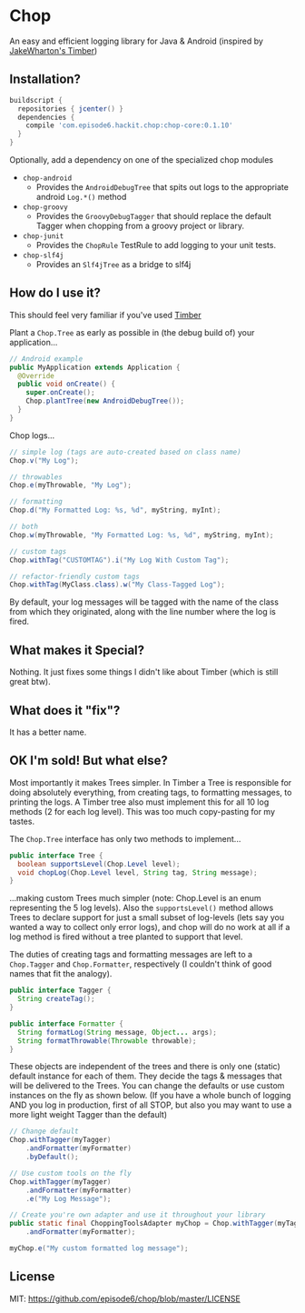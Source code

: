 Chop
====

An easy and efficient logging library for Java & Android (inspired by [JakeWharton's Timber](https://github.com/JakeWharton/timber))

## Installation?
```groovy
buildscript {
  repositories { jcenter() }
  dependencies {
    compile 'com.episode6.hackit.chop:chop-core:0.1.10'
  }
}
```

Optionally, add a dependency on one of the specialized chop modules
- `chop-android`
  - Provides the `AndroidDebugTree` that spits out logs to the appropriate android `Log.*()` method
- `chop-groovy`
  - Provides the `GroovyDebugTagger` that should replace the default Tagger when chopping from a groovy project or library.
- `chop-junit`
  - Provides the `ChopRule` TestRule to add logging to your unit tests.
- `chop-slf4j`
  - Provides an `Slf4jTree` as a bridge to slf4j

## How do I use it?
This should feel very familiar if you've used [Timber](https://github.com/JakeWharton/timber)

Plant a `Chop.Tree` as early as possible in (the debug build of) your application...
```java
// Android example
public MyApplication extends Application {
  @Override
  public void onCreate() {
    super.onCreate();
    Chop.plantTree(new AndroidDebugTree());
  }
}
```

Chop logs...
```java
// simple log (tags are auto-created based on class name)
Chop.v("My Log");

// throwables
Chop.e(myThrowable, "My Log");

// formatting
Chop.d("My Formatted Log: %s, %d", myString, myInt);

// both
Chop.w(myThrowable, "My Formatted Log: %s, %d", myString, myInt);

// custom tags
Chop.withTag("CUSTOMTAG").i("My Log With Custom Tag");

// refactor-friendly custom tags
Chop.withTag(MyClass.class).w("My Class-Tagged Log");
```

By default, your log messages will be tagged with the name of the class from which they originated, along with the line number where the log is fired.

## What makes it Special?
Nothing. It just fixes some things I didn't like about Timber (which is still great btw).

## What does it "fix"?
It has a better name.

## OK I'm sold! But what else?
Most importantly it makes Trees simpler. In Timber a Tree is responsible for doing absolutely everything, from creating tags, to formatting messages, to printing the logs. A Timber tree also must implement this for all 10 log methods (2 for each log level). This was too much copy-pasting for my tastes.

The `Chop.Tree` interface has only two methods to implement...

```java
public interface Tree {
  boolean supportsLevel(Chop.Level level);
  void chopLog(Chop.Level level, String tag, String message);
}
```

...making custom Trees much simpler (note: Chop.Level is an enum representing the 5 log levels). Also the `supportsLevel()` method allows Trees to declare support for just a small subset of log-levels (lets say you wanted a way to collect only error logs), and chop will do no work at all if a log method is fired without a tree planted to support that level.

The duties of creating tags and formatting messages are left to a `Chop.Tagger` and `Chop.Formatter`, respectively (I couldn't think of good names that fit the analogy).

```java
public interface Tagger {
  String createTag();
}

public interface Formatter {
  String formatLog(String message, Object... args);
  String formatThrowable(Throwable throwable);
}
```

These objects are independent of the trees and there is only one (static) default instance for each of them. They decide the tags & messages that will be delivered to the Trees. You can change the defaults or use custom instances on the fly as shown below. (If you have a whole bunch of logging AND you log in production, first of all STOP, but also you may want to use a more light weight Tagger than the default)

```java
// Change default
Chop.withTagger(myTagger)
    .andFormatter(myFormatter)
    .byDefault();

// Use custom tools on the fly
Chop.withTagger(myTagger)
    .andFormatter(myFormatter)
    .e("My Log Message");

// Create you're own adapter and use it throughout your library
public static final ChoppingToolsAdapter myChop = Chop.withTagger(myTagger)
    .andFormatter(myFormatter);

myChop.e("My custom formatted log message");
```

## License
MIT: https://github.com/episode6/chop/blob/master/LICENSE
